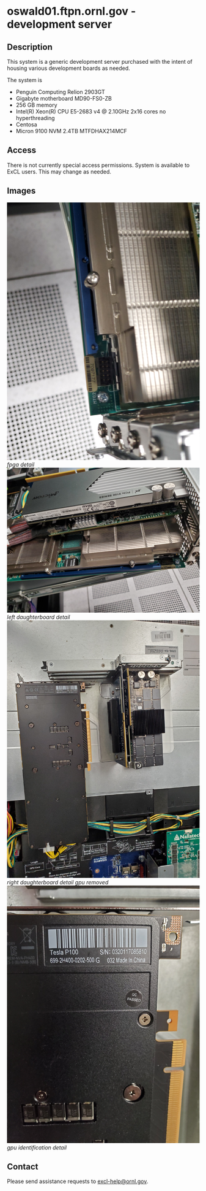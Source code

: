 # oswald01.ftpn.ornl.gov - development server

## Description

This system is a generic development server purchased with the intent of
housing various development boards as needed.

The system is
*  Penguin Computing Relion 2903GT
*  Gigabyte motherboard MD90-FS0-ZB
*  256 GB memory
*  Intel(R) Xeon(R) CPU E5-2683 v4 @ 2.10GHz  2x16 cores no hyperthreading
*  Centosa
*  Micron 9100 NVM 2.4TB MTFDHAX214MCF

## Access

There is not currently special access permissions.   System is available
to ExCL users.  This may change as needed.

## Images

![fpga detail](images/20190607_154604.jpg "fpga detail")
*fpga detail*
![left daughterboard detail](images/20190607_154621.jpg "left daughterboard detail")
*left daughterboard detail*
![right daughterboard gpu removed ](images/20190607_155804.jpg "right daughterboard gpu removed")
*right daughterboard detail gpu removed*
![gpu identification detail](images/20190607_155811.jpg "gpu identification detail")
*gpu identification detail*


## Contact
Please send assistance requests to excl-help@ornl.gov.
